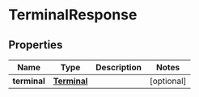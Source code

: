 
# TerminalResponse

## Properties
Name | Type | Description | Notes
------------ | ------------- | ------------- | -------------
**terminal** | [**Terminal**](Terminal.md) |  |  [optional]



